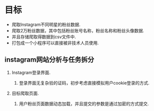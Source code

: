 # 目标

* 爬取Instagram不同明星的粉丝数据.
* 爬取2万粉丝数据，其中包括粉丝账号名称，粉丝名称和粉丝头像数据.
* 并且存储爬取得数据到csv文件中.
* 打包成一个小程序可以直接被非技术人员使用.

## instagram网站分析与任务拆分

1. Instagram登录界面.  
   1. 登录界面无复杂验的证码，初步考虑直接模拟用户cookie登录的方式.

2. 目标爬取页面.

   1. 用户粉丝页面数据动态加载，并且提交的参数是通过加密的方式提交.



